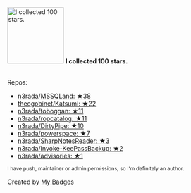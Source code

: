 <img src="https://my-badges.github.io/my-badges/stars-100.png" alt="I collected 100 stars." title="I collected 100 stars." width="128">
<strong>I collected 100 stars.</strong>
<br><br>

Repos:

* <a href="https://github.com/n3rada/MSSQLand">n3rada/MSSQLand: ★38</a>
* <a href="https://github.com/theogobinet/Katsumi">theogobinet/Katsumi: ★22</a>
* <a href="https://github.com/n3rada/toboggan">n3rada/toboggan: ★11</a>
* <a href="https://github.com/n3rada/ropcatalog">n3rada/ropcatalog: ★11</a>
* <a href="https://github.com/n3rada/DirtyPipe">n3rada/DirtyPipe: ★10</a>
* <a href="https://github.com/n3rada/powerspace">n3rada/powerspace: ★7</a>
* <a href="https://github.com/n3rada/SharpNotesReader">n3rada/SharpNotesReader: ★3</a>
* <a href="https://github.com/n3rada/Invoke-KeePassBackup">n3rada/Invoke-KeePassBackup: ★2</a>
* <a href="https://github.com/n3rada/advisories">n3rada/advisories: ★1</a>

<sup>I have push, maintainer or admin permissions, so I'm definitely an author.<sup>



Created by <a href="https://github.com/my-badges/my-badges">My Badges</a>